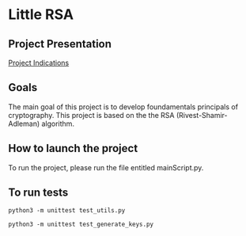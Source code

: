 # Little RSA

## Project Presentation

[Project Indications](minirsa.pdf)

## Goals

The main goal of this project is to develop foundamentals principals of cryptography. This project is based on the the RSA (Rivest-Shamir-Adleman) algorithm.

## How to launch the project

To run the project, please run the file entitled mainScript.py.

## To run tests
```
python3 -m unittest test_utils.py
```

```
python3 -m unittest test_generate_keys.py 
```
